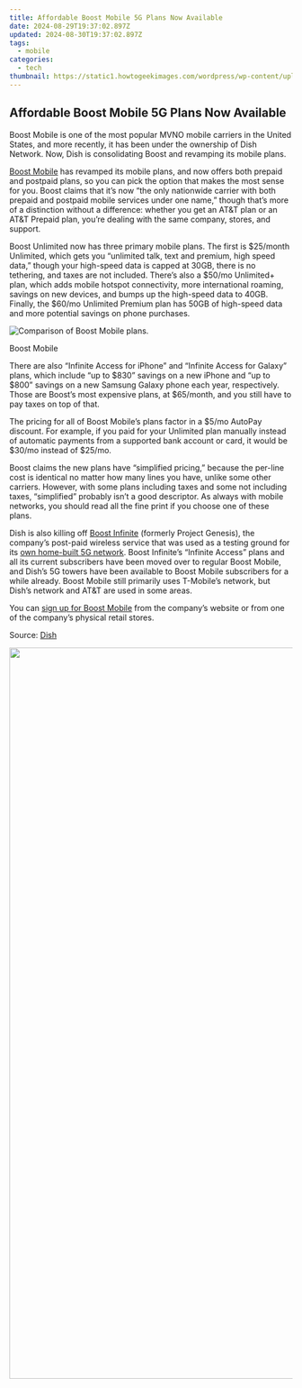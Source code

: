 ```yaml
---
title: Affordable Boost Mobile 5G Plans Now Available
date: 2024-08-29T19:37:02.897Z
updated: 2024-08-30T19:37:02.897Z
tags:
  - mobile
categories:
  - tech
thumbnail: https://static1.howtogeekimages.com/wordpress/wp-content/uploads/2024/07/boost.jpg
---
```


## Affordable Boost Mobile 5G Plans Now Available

Boost Mobile is one of the most popular MVNO mobile carriers in the United States, and more recently, it has been under the ownership of Dish Network. Now, Dish is consolidating Boost and revamping its mobile plans.

[Boost Mobile](https://boostmobile.sjv.io/c/156932/1330603/16069?subId1=UUhtgUeUpU2004227&subId2=ehtg&u=https%3A%2F%2Fwww.boostmobile.com%2F) has revamped its mobile plans, and now offers both prepaid and postpaid plans, so you can pick the option that makes the most sense for you. Boost claims that it’s now “the only nationwide carrier with both prepaid and postpaid mobile services under one name,” though that’s more of a distinction without a difference: whether you get an AT&T plan or an AT&T Prepaid plan, you’re dealing with the same company, stores, and support.

 Boost Unlimited now has three primary mobile plans. The first is $25/month Unlimited, which gets you “unlimited talk, text and premium, high speed data,” though your high-speed data is capped at 30GB, there is no tethering, and taxes are not included. There’s also a $50/mo Unlimited+ plan, which adds mobile hotspot connectivity, more international roaming, savings on new devices, and bumps up the high-speed data to 40GB. Finally, the $60/mo Unlimited Premium plan has 50GB of high-speed data and more potential savings on phone purchases.

![Comparison of Boost Mobile plans.](https://static1.howtogeekimages.com/wordpress/wp-content/uploads/2024/07/screenshot-2024-07-17-at-13-22-07-cell-phone-plans-from-25_mo-boost-mobile-phone-plans.png) 

Boost Mobile

 There are also “Infinite Access for iPhone” and “Infinite Access for Galaxy” plans, which include “up to $830” savings on a new iPhone and “up to $800” savings on a new Samsung Galaxy phone each year, respectively. Those are Boost’s most expensive plans, at $65/month, and you still have to pay taxes on top of that.

 The pricing for all of Boost Mobile’s plans factor in a $5/mo AutoPay discount. For example, if you paid for your Unlimited plan manually instead of automatic payments from a supported bank account or card, it would be $30/mo instead of $25/mo.

 Boost claims the new plans have “simplified pricing,” because the per-line cost is identical no matter how many lines you have, unlike some other carriers. However, with some plans including taxes and some not including taxes, “simplified” probably isn’t a good descriptor. As always with mobile networks, you should read all the fine print if you choose one of these plans.

 Dish is also killing off [Boost Infinite](https://youtube-webster.techidaily.com/ltimate-guide-to-the-top-5-youtube-link-reducers/) (formerly Project Genesis), the company’s post-paid wireless service that was used as a testing ground for its [own home-built 5G network](https://fox-http.techidaily.com/grid-layout-geniuses-for-photo-perfection-for-2024/). Boost Infinite’s “Infinite Access” plans and all its current subscribers have been moved over to regular Boost Mobile, and Dish’s 5G towers have been available to Boost Mobile subscribers for a while already. Boost Mobile still primarily uses T-Mobile’s network, but Dish’s network and AT&T are used in some areas.

 You can [sign up for Boost Mobile](https://boostmobile.sjv.io/c/156932/1330603/16069?subId1=UUhtgUeUpU2004227&subId2=ehtg&u=https%3A%2F%2Fwww.boostmobile.com%2Fplans) from the company’s website or from one of the company’s physical retail stores.

 Source: [Dish](https://about.dish.com/2024-07-17-Boost-Mobile-the-Newest-Wireless-Carrier-Launches-New-State-of-the-Art-Nationwide-5G-Network,-Plans-and-Branding)

<ins class="adsbygoogle"
     style="display:block"
     data-ad-format="autorelaxed"
     data-ad-client="ca-pub-7571918770474297"
     data-ad-slot="1223367746"></ins>



<ins class="adsbygoogle"
     style="display:block"
     data-ad-client="ca-pub-7571918770474297"
     data-ad-slot="8358498916"
     data-ad-format="auto"
     data-full-width-responsive="true"></ins>



<!-- affiliate ads begin -->
<a href="https://boody-eco-wear.pxf.io/c/5597632/1572622/13846" target="_top" id="1572622"><img src="//a.impactradius-go.com/display-ad/13846-1572622" border="0" alt="" width="1000" height="1298"/></a><img height="0" width="0" src="https://imp.pxf.io/i/5597632/1572622/13846" style="position:absolute;visibility:hidden;" border="0" />
<!-- affiliate ads end -->
